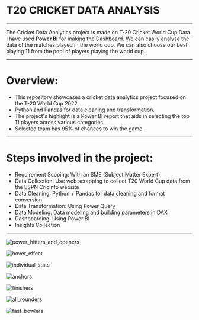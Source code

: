 # T20 CRICKET DATA ANALYSIS
---
The Cricket Data Analytics project is made on T-20 Cricket World Cup Data. I have used **Power BI** for making the Dashboard. We can easily analyse the data of the matches played in the world cup. We can also choose our best playing 11 from the pool of players playing the world cup. 

---

# Overview:

- This repository showcases a cricket data analytics project focused on the T-20 World Cup 2022.
- Python and Pandas for data cleaning and transformation.
- The project's highlight is a Power BI report that aids in selecting the top 11 players across various categories.
- Selected team has 95% of chances to win the game.




---

# Steps involved in the project:

- Requirement Scoping: With an SME (Subject Matter Expert)
- Data Collection: Use web scrapping to collect T20 World Cup data from the ESPN Cricinfo website
- Data Cleaning: Python + Pandas for data cleaning and format conversion
- Data Transformation: Using Power Query 
- Data Modeling: Data modeling and building parameters in DAX
- Dashboarding: Using Power BI
- Insights Collection

---


![power_hitters_and_openers](https://user-images.githubusercontent.com/81465377/211144386-48070a65-7e8b-4370-af44-121b878b554b.jpg)

![hover_effect](https://user-images.githubusercontent.com/81465377/211144410-6e11c0cd-ab86-4357-b272-9019f5efa445.jpg)

![individual_stats](https://user-images.githubusercontent.com/81465377/211144427-bfb260dc-3586-4db2-879c-6d84f4e8ca2d.jpg)

![anchors](https://user-images.githubusercontent.com/81465377/211144441-423d3ba3-76ab-49bf-b0d7-9b107ca2086f.jpg)

![finishers](https://user-images.githubusercontent.com/81465377/211144456-6eb2581f-4574-4961-b693-4c8ff0dd7b19.jpg)

![all_rounders](https://user-images.githubusercontent.com/81465377/211144466-43003158-fe3e-41c0-b02a-ee4db2c53379.jpg)

![fast_bowlers](https://user-images.githubusercontent.com/81465377/211144473-03ca6186-b8e8-419f-87a1-786f6a2d62a6.jpg)
